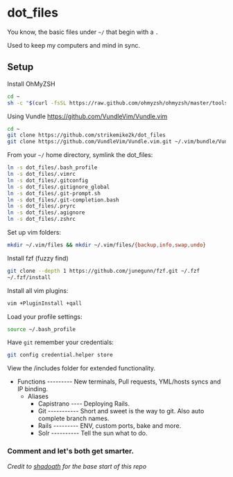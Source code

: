 # dot_files
You know, the basic files under `~/` that begin with a `.`

Used to keep my computers and mind in sync.

## Setup
Install OhMyZSH
```bash
cd ~
sh -c "$(curl -fsSL https://raw.github.com/ohmyzsh/ohmyzsh/master/tools/install.sh)"
```

Using Vundle https://github.com/VundleVim/Vundle.vim
```bash
cd ~
git clone https://github.com/strikemike2k/dot_files
git clone https://github.com/VundleVim/Vundle.vim.git ~/.vim/bundle/Vundle.vim
```

From your `~/` home directory, symlink the dot_files:
```bash
ln -s dot_files/.bash_profile
ln -s dot_files/.vimrc
ln -s dot_files/.gitconfig
ln -s dot_files/.gitignore_global
ln -s dot_files/.git-prompt.sh
ln -s dot_files/.git-completion.bash
ln -s dot_files/.pryrc
ln -s dot_files/.agignore
ln -s dot_files/.zshrc
```

Set up vim folders:
```bash
mkdir ~/.vim/files && mkdir ~/.vim/files/{backup,info,swap,undo}
```

Install fzf (fuzzy find)
```bash
git clone --depth 1 https://github.com/junegunn/fzf.git ~/.fzf
~/.fzf/install
```

Install all vim plugins:
```bash
vim +PluginInstall +qall
```

Load your profile settings:
```bash
source ~/.bash_profile
```

Have `git` remember your credentials:
```bash
git config credential.helper store
```

View the /includes folder for extended functionality.
* Functions --------- New terminals, Pull requests, YML/hosts syncs and IP binding.
  * Aliases
    * Capistrano ---- Deploying Rails.
    * Git ----------- Short and sweet is the way to git. Also auto complete branch names.
    * Rails --------- ENV, custom ports, bake and more.
    * Solr ---------- Tell the sun what to do.

### Comment and let's both get smarter.

*Credit to [shadoath](https://github.com/shadoath) for the base start of this repo*
